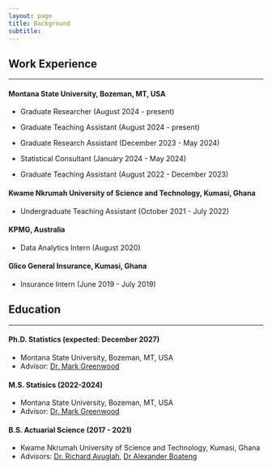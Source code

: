 ```yaml
---
layout: page
title: Background
subtitle: 
---
```

 
## Work Experience
----------------------------------------------------------------------------

#### Montana State University, Bozeman, MT, USA

- Graduate Researcher (August 2024 - present)

- Graduate Teaching Assistant (August 2024 - present)

- Graduate Research Assistant (December 2023 - May 2024)

- Statistical Consultant (January 2024 - May 2024)

- Graduate Teaching Assistant (August 2022 - December 2023)


####  Kwame Nkrumah University of Science and Technology, Kumasi, Ghana
- Undergraduate Teaching Assistant (October 2021 - July 2022)

#### KPMG, Australia
- Data Analytics Intern (August 2020)

#### Glico General Insurance, Kumasi, Ghana
- Insurance Intern (June 2019 - July 2019)


## Education
--------------------------------------------------------------------------

#### Ph.D. Statistics (expected: December 2027)
- Montana State University, Bozeman, MT, USA
- Advisor: [Dr. Mark Greenwood](https://www.math.montana.edu/directory/faculty/1524138/mark-greenwood)

#### M.S. Statisics (2022-2024)
- Montana State University, Bozeman, MT, USA
- Advisor: [Dr. Mark Greenwood](https://www.math.montana.edu/directory/faculty/1524138/mark-greenwood)

#### B.S. Actuarial Science (2017 - 2021)
- Kwame Nkrumah University of Science and Technology, Kumasi, Ghana
- Advisors: [Dr. Richard Avuglah](https://webapps.knust.edu.gh/staff/dirsearch/profile/summary/e17be4024406.html), [Dr Alexander Boateng](https://webapps.knust.edu.gh/staff/dirsearch/profile/summary/3ebafd65aec1.html)






